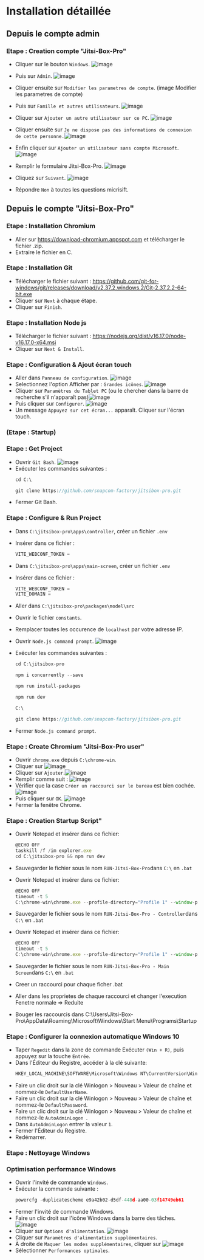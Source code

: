 # Installation détaillée

## Depuis le compte admin

### Etape : Creation compte "Jitsi-Box-Pro"

- Cliquer sur le bouton `Windows`. ![image](https://user-images.githubusercontent.com/110535664/187230954-50f10bcb-51f4-481f-aa52-a3c23811d80a.png)
- Puis sur `Admin`. ![image](https://user-images.githubusercontent.com/110535664/187231239-00a19a03-26ae-4139-9146-ca889c8af93c.png)
- Cliquer ensuite sur  `Modifier les parametres de compte`. (image Modifier les parametres de compte)
- Puis sur `Famille et autres utilisateurs`. ![image](https://user-images.githubusercontent.com/110535664/187231993-53bd2928-395e-475a-bfa3-61a407a462a5.png)
- Cliquer sur `Ajouter un autre utilisateur sur ce PC`. ![image](https://user-images.githubusercontent.com/110535664/187232447-7147abeb-5b62-46c9-8a9c-a8efed0be799.png)
- Cliquer ensuite sur `Je ne dispose pas des informations de connexion de cette personne.`![image](https://user-images.githubusercontent.com/110535664/187233013-8e0eaee8-d541-45ae-b118-787b0dff11eb.png)
- Enfin cliquer sur `Ajouter un utilisateur sans compte Microsoft`. ![image](https://user-images.githubusercontent.com/110535664/187233114-a121fc68-ef03-4be9-a8ed-976d5cb37bd8.png)

- Remplir le formulaire Jitsi-Box-Pro. ![image](https://user-images.githubusercontent.com/110535664/187233352-64d6f299-32b3-4d09-87ba-f6f0f1cc5a58.png)
- Cliquez sur `Suivant`. ![image](https://user-images.githubusercontent.com/110535664/187233704-5e160e9c-eb34-4ef4-b4b0-f6b010d62785.png)
- Répondre `Non` à toutes les questions micrisift.



## Depuis le compte "Jitsi-Box-Pro" 

### Etape : Installation Chromium

- Aller sur https://download-chromium.appspot.com et télécharger le fichier .zip.
- Extraire le fichier en C.

### Etape : Installation Git

- Télécharger le fichier suivant : https://github.com/git-for-windows/git/releases/download/v2.37.2.windows.2/Git-2.37.2.2-64-bit.exe
- Cliquer sur `Next` à chaque étape.
- Cliquer sur `Finish`.

### Etape : Installation Node js

- Télécharger le fichier suivant : https://nodejs.org/dist/v16.17.0/node-v16.17.0-x64.msi
- Cliquer sur `Next & Install`.

### Etape : Configuration & Ajout écran touch

- Aller dans `Panneau de configuration`. ![image](https://user-images.githubusercontent.com/110535664/187390041-fe4662a9-e23a-47ff-9adf-302d263a45ce.png)
- Selectionnez l'option Afficher par : `Grandes icônes`. ![image](https://user-images.githubusercontent.com/110535664/187390452-604bfca3-6b10-43f4-997c-8200746e4ca8.png)
- Cliquer sur `Paramètres du Tablet PC` (ou le chercher dans la barre de recherche s'il n'apparaît pas)![image](https://user-images.githubusercontent.com/110535664/187391033-a4fe154a-e8e2-4331-93a4-03009915f6fe.png)
- Puis cliquer sur `Configurer`. ![image](https://user-images.githubusercontent.com/110535664/187391059-35ad9637-55ef-43e6-9e5a-8b553bca70e2.png)
- Un message `Appuyez sur cet écran...` apparaît. Cliquer sur l'écran touch.

### (Etape : Startup)

### Etape : Get Project

- Ouvrir `Git Bash`. ![image](https://user-images.githubusercontent.com/110535664/187235305-a79347c1-d0b5-4e86-960b-97a4360ce885.png)
- Exécuter les commandes suivantes :
    ```js
    cd C:\
    ```
    ```js
    git clone https://github.com/snapcom-factory/jitsibox-pro.git
    ```
- Fermer Git Bash.

### Etape : Configure & Run Project

- Dans `C:\jitsibox-pro\apps\controller`, créer un fichier `.env`
- Insérer dans ce fichier : 
    ```js
    VITE_WEBCONF_TOKEN =
    ```

- Dans `C:\jitsibox-pro\apps\main-screen`, créer un fichier `.env`
- Insérer dans ce fichier : 
    ```js
    VITE_WEBCONF_TOKEN =
    VITE_DOMAIN = 
    ```
- Aller dans `C:\jitsibox-pro\packages\model\src`
- Ouvrir le fichier `constants`.
- Remplacer toutes les occurence de `localhost` par votre adresse IP.

- Ouvrir `Node.js command prompt`. ![image](https://user-images.githubusercontent.com/110535664/187236978-da226428-8c42-42be-a1c4-d6400d4b92ba.png)
- Exécuter les commandes suivantes :
    ```js
    cd C:\jitsibox-pro
    ```
    ```js
    npm i concurrently --save
    ```
    ```js
    npm run install-packages
    ```
    ```js
    npm run dev
    ```
    ```js
    C:\
    ```
    ```js
    git clone https://github.com/snapcom-factory/jitsibox-pro.git
    ```
- Fermer `Node.js command prompt`.

### Etape : Create Chromium "Jitsi-Box-Pro user"

- Ouvrir `chrome.exe` depuis `C:\chrome-win`.
- Cliquer sur ![image](https://user-images.githubusercontent.com/110535664/187238172-bc7776d8-1b06-4620-84fe-8f5b7f94f6a1.png)
- Cliquer sur `Ajouter`.![image](https://user-images.githubusercontent.com/110535664/187240623-632bcf59-1f02-400d-b6cf-ae351d0cb5a6.png)
- Remplir comme suit : ![image](https://user-images.githubusercontent.com/110535664/187240773-897d9838-afab-4517-832f-eba3901476d4.png)
- Vérifier que la case `Créer un raccourci sur le bureau` est bien cochée. ![image](https://user-images.githubusercontent.com/110535664/187240907-92a069a6-40aa-4d22-b5cf-1019cacf7777.png)
- Puis cliquer sur `OK`. ![image](https://user-images.githubusercontent.com/110535664/187240988-869654eb-fb7f-4142-acde-ae4c614ccaaa.png)
- Fermer la fenêtre Chrome.
    
### Etape : Creation Startup Script"
- Ouvrir Notepad et insérer dans ce fichier:
  ```js
  @ECHO OFF
  taskkill /f /im explorer.exe
  cd C:\jitsibox-pro && npm run dev
  ```  
- Sauvegarder le fichier sous le nom `RUN-Jitsi-Box-Pro`dans `C:\` en `.bat`

- Ouvrir Notepad et insérer dans ce fichier:
  ```js
  @ECHO OFF
  timeout -t 5
  C:\chrome-win\chrome.exe --profile-directory="Profile 1" --window-position=0,0 --kiosk http://localhost:3000 --user-data-dir=c:/monitor2 --unsafely-treat-insecure-origin-as-secure=http://localhost:3000
  ```  
- Sauvegarder le fichier sous le nom `RUN-Jitsi-Box-Pro - Controller`dans `C:\` en `.bat`

- Ouvrir Notepad et insérer dans ce fichier:
  ```js
  @ECHO OFF
  timeout -t 5
  C:\chrome-win\chrome.exe --profile-directory="Profile 1" --window-position=1680,0 --kiosk http://localhost:3002 --user-data-dir=c:/monitor1 --unsafely-treat-insecure-origin-as-secure=http://localhost:3002
  ```  
- Sauvegarder le fichier sous le nom `RUN-Jitsi-Box-Pro - Main Screen`dans `C:\` en `.bat`
 
- Creer un raccourci pour chaque ficher .bat
- Aller dans les proprietes de chaque raccourci et changer l'execution Fenetre normale => Reduite
- Bouger les raccourcis dans C:\Users\Jitsi-Box-Pro\AppData\Roaming\Microsoft\Windows\Start Menu\Programs\Startup


### Etape : Configurer la connexion automatique Windows 10

-  Taper `Regedit` dans la zone de commande Exécuter `(Win + R)`, puis appuyez sur la touche `Entrée`. 
-  Dans l'Éditeur du Registre, accéder à la clé suivante:
    ```js
    HKEY_LOCAL_MACHINE\SOFTWARE\Microsoft\Windows NT\CurrentVersion\Winlogon
    ```
- Faire un clic droit sur la clé Winlogon > Nouveau > Valeur de chaîne et nommez-le `DefaultUserName`.
- Faire un clic droit sur la clé Winlogon > Nouveau > Valeur de chaîne et nommez-le `DefaultPassword`.
- Faire un clic droit sur la clé Winlogon > Nouveau > Valeur de chaîne et nommez-le `AutoAdminLogon `.
- Dans `AutoAdminLogon` entrer la valeur `1`.
- Fermer l'Éditeur du Registre.
- Redémarrer.

### Etape : Nettoyage Windows

### Optimisation performance Windows

- Ouvrir l'invité de commande `Windows`. 
- Exécuter la commande suivante :
    ```js
    powercfg -duplicatescheme e9a42b02-d5df-448d-aa00-03f14749eb61
    ```
- Fermer l'invité de commande Windows.
- Faire un clic droit sur l'icône Windows dans la barre des tâches. ![image](https://user-images.githubusercontent.com/110535664/187230954-50f10bcb-51f4-481f-aa52-a3c23811d80a.png)
- Cliquer sur `Options d'alimentation`. ![image](https://user-images.githubusercontent.com/110535664/187386540-03214707-62f9-4ce4-9c49-5ad3ff3415e1.png)
- Cliquer sur `Paramètres d'alimentation supplémentaires`.
- À droite de `Maquer les modes supplémentaires`, cliquer sur ![image](https://user-images.githubusercontent.com/110535664/187424109-7db9aa03-1ac2-45dd-96e7-f4732c9315f1.png)
- Sélectionner `Performances optimales`.
